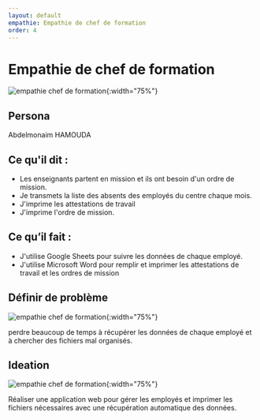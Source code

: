 ```yaml
---
layout: default
empathie: Empathie de chef de formation
order: 4
---
```

<!-- new slide -->
# Empathie de chef de formation

![empathie chef de formation](./empathie-chef-de-formation/images/empathie-chef-de-formation.PNG){:width="75%"}

<!-- note -->
## Persona

Abdelmonaim HAMOUDA

## Ce qu'il dit : 

- Les enseignants partent en mission et ils ont besoin d'un ordre de mission.
- Je transmets la liste des absents des employés du centre chaque mois.
- J'imprime les attestations de travail
- J'imprime l'ordre de mission.

## Ce qu’il fait :

- J'utilise Google Sheets pour suivre les données de chaque employé.
- J'utilise Microsoft Word pour remplir et imprimer les attestations de travail et les ordres de mission

<!-- new slide -->
## Définir de problème 
![empathie chef de formation](./empathie-chef-de-formation/images/problem.jpg){:width="75%"}
<!-- note -->
perdre beaucoup de temps à récupérer les données de chaque employé et à chercher des fichiers mal organisés.

<!-- new slide -->
## Ideation
![empathie chef de formation](./empathie-chef-de-formation/images/ideation.jpg){:width="75%"}
<!-- note -->
Réaliser une application web pour gérer les employés et imprimer les fichiers nécessaires avec une récupération automatique des données.